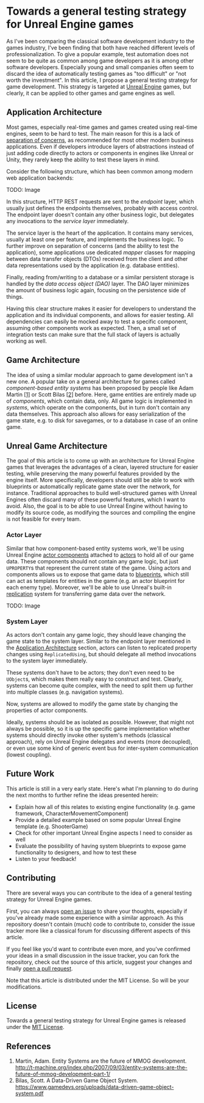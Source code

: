 # Towards a general testing strategy for Unreal Engine games

As I've been comparing the classical software development industry to the games industry, I've been finding that both have reached different levels of professionalization. To give a popular example, test automation does not seem to be quite as common among game developers as it is among other software developers. Especially young and small companies often seem to discard the idea of automatically testing games as "too difficult" or "not worth the investment". In this article, I propose a general testing strategy for game development. This strategy is targeted at [Unreal Engine](https://www.unrealengine.com/en-US/) games, but clearly, it can be applied to other games and game engines as well.

## Application Architecture

Most games, especially real-time games and games created using real-time engines, seem to be hard to test. The main reason for this is a lack of [separation of concerns](https://en.wikipedia.org/wiki/Separation_of_concerns), as recommended for most other modern business applications. Even if developers introduce layers of abstractions instead of just adding code directly to actors or components in engines like Unreal or Unity, they rarely keep the ability to test these layers in mind.

Consider the following structure, which has been common among modern web application backends:

TODO: Image

In this structure, HTTP REST requests are sent to the _endpoint_ layer, which usually just defines the endpoints themselves, probably with access control. The endpoint layer doesn't contain any other business logic, but delegates any invocations to the _service layer_ immediately.

The service layer is the heart of the application. It contains many services, usually at least one per feature, and implements the business logic. To further improve on separation of concerns (and the ability to test the application), some applications use dedicated _mapper_ classes for mapping between data transfer objects (DTOs) received from the client and other data representations used by the application (e.g. database entities).

Finally, reading from/writing to a database or a similar persistent storage is handled by the _data access object (DAO)_ layer. The DAO layer minimizes the amount of business logic again, focusing on the persistence side of things.

Having this clear structure makes it easier for developers to understand the application and its individual components, and allows for easier testing. All dependencies can easily be mocked away to test a specific component, assuming other components work as expected. Then, a small set of integration tests can make sure that the full stack of layers is actually working as well.

## Game Architecture

The idea of using a similar modular approach to game development isn't a new one. A popular take on a general architecture for games called _component-based entity systems_ has been proposed by people like Adam Martin [[1]](#references) or Scott Bilas [[2]](#references) before. Here, game entities are entirely made up of _components_, which contain data, only. All game logic is implemented in _systems_, which operate on the components, but in turn don't contain any data themselves. This approach also allows for easy serialization of the game state, e.g. to disk for savegames, or to a database in case of an online game.

## Unreal Game Architecture

The goal of this article is to come up with an architecture for Unreal Engine games that leverages the advantages of a clean, layered structure for easier testing, while preserving the many powerful features provided by the engine itself. More specifically, developers should still be able to work with blueprints or automatically replicate game state over the network, for instance. Traditional approaches to build well-structured games with Unreal Engines often discard many of these powerful features, which I want to avoid. Also, the goal is to be able to use Unreal Engine without having to modify its source code, as modifying the sources and compiling the engine is not feasible for every team.

### Actor Layer

Similar that how component-based entity systems work, we'll be using Unreal Engine [actor components](https://docs.unrealengine.com/4.27/en-US/ProgrammingAndScripting/ProgrammingWithCPP/UnrealArchitecture/Actors/Components/) attached to [actors](https://docs.unrealengine.com/4.27/en-US/ProgrammingAndScripting/ProgrammingWithCPP/UnrealArchitecture/Actors/) to hold all of our game data. These components should not contain any game logic, but just `UPROPERTY`s that represent the current state of the game. Using actors and components allows us to expose that game data to [blueprints](https://docs.unrealengine.com/4.27/en-US/ProgrammingAndScripting/Blueprints/), which still can act as templates for entities in the game (e.g. an actor blueprint for each enemy type). Moreover, we'll be able to use Unreal's built-in [replication](https://docs.unrealengine.com/4.27/en-US/InteractiveExperiences/Networking/Actors/) system for transferring game data over the network.

TODO: Image

### System Layer

As actors don't contain any game logic, they should leave changing the game state to the system layer. Similar to the endpoint layer mentioned in the [Application Architecture](#application-architecture) section, actors can listen to replicated property changes using `ReplicatedUsing`, but should delegate all method invocations to the system layer immediately.

These systems don't have to be actors; they don't even need to be `UObject`s, which makes them really easy to construct and test. Clearly, systems can become quite complex, with the need to split them up further into multiple classes (e.g. navigation systems). 

Now, systems are allowed to modify the game state by changing the properties of actor components.

Ideally, systems should be as isolated as possible. However, that might not always be possible, so it is up the specific game implementation whether systems should directly invoke other system's methods (classical approach), rely on Unreal Engine delegates and events (more decoupled), or even use some kind of generic event bus for inter-system communication (lowest coupling).

## Future Work

This article is still in a very early state. Here's what I'm planning to do during the next months to further refine the ideas presented herein:

* Explain how all of this relates to existing engine functionality (e.g. game framework, CharacterMovementComponent)
* Provide a detailed example based on some popular Unreal Engine template (e.g. ShooterGame)
* Check for other important Unreal Engine aspects I need to consider as well
* Evaluate the possibility of having system blueprints to expose game functionality to designers, and how to test these
* Listen to your feedback!

## Contributing

There are several ways you can contribute to the idea of a general testing strategy for Unreal Engine games.

First, you can always [open an issue](https://github.com/npruehs/ue5-general-testing-strategy/issues) to share your thoughts, especially if you've already made some experience with a similar approach. As this repository doesn't contain (much) code to contribute to, consider the issue tracker more like a classical forum for discussing different aspects of this article.

If you feel like you'd want to contribute even more, and you've confirmed your ideas in a small discussion in the issue tracker, you can fork the repository, check out the source of this article, suggest your changes and finally [open a pull request](https://docs.github.com/en/pull-requests/collaborating-with-pull-requests/proposing-changes-to-your-work-with-pull-requests/creating-a-pull-request).

Note that this article is distributed under the MIT License. So will be your modifications.

## License

Towards a general testing strategy for Unreal Engine games is released under the [MIT License](https://github.com/npruehs/ue5-general-testing-strategy/blob/main/LICENSE).

## References

1. Martin, Adam. Entity Systems are the future of MMOG development. http://t-machine.org/index.php/2007/09/03/entity-systems-are-the-future-of-mmog-development-part-1/
1. Bilas, Scott. A Data-Driven Game Object System. https://www.gamedevs.org/uploads/data-driven-game-object-system.pdf
